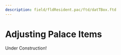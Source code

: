 ```yaml
---
description: field/fldResident.pac/ftd/datTBox.ftd
---
```


# Adjusting Palace Items

Under Construction!
